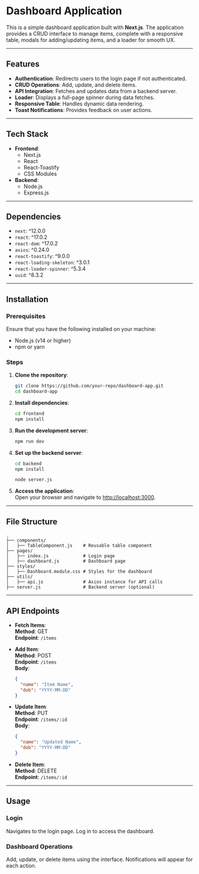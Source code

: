 # Dashboard Application

This is a simple dashboard application built with **Next.js**. The application provides a CRUD interface to manage items, complete with a responsive table, modals for adding/updating items, and a loader for smooth UX.

---

## Features

- **Authentication**: Redirects users to the login page if not authenticated.
- **CRUD Operations**: Add, update, and delete items.
- **API Integration**: Fetches and updates data from a backend server.
- **Loader**: Displays a full-page spinner during data fetches.
- **Responsive Table**: Handles dynamic data rendering.
- **Toast Notifications**: Provides feedback on user actions.

---

## Tech Stack

- **Frontend**:  
  - Next.js  
  - React  
  - React-Toastify  
  - CSS Modules  
- **Backend**:  
  - Node.js  
  - Express.js  

---

## Dependencies

- `next`: ^12.0.0  
- `react`: ^17.0.2  
- `react-dom`: ^17.0.2  
- `axios`: ^0.24.0  
- `react-toastify`: ^9.0.0  
- `react-loading-skeleton`: ^3.0.1  
- `react-loader-spinner`: ^5.3.4  
- `uuid`: ^8.3.2  

---

## Installation

### Prerequisites

Ensure that you have the following installed on your machine:

- Node.js (v14 or higher)  
- npm or yarn  

### Steps

1. **Clone the repository**:  
   ```bash
   git clone https://github.com/your-repo/dashboard-app.git
   cd dashboard-app
   ```

2. **Install dependencies**:  
   ```bash
   cd frontend
   npm install
   ```

3. **Run the development server**:  
   ```bash
   npm run dev
   ```

4. **Set up the backend server**:  

   ```bash
   cd backend
   npm install
   ```
   

   ```bash
   node server.js
   ```

5. **Access the application**:  
   Open your browser and navigate to [http://localhost:3000](http://localhost:3000).

---

## File Structure

```plaintext
.  
├── components/  
│   ├── TableComponent.js    # Reusable table component  
├── pages/  
│   ├── index.js             # Login page  
│   ├── dashboard.js         # Dashboard page  
├── styles/  
│   ├── Dashboard.module.css # Styles for the dashboard  
├── utils/  
│   ├── api.js               # Axios instance for API calls  
├── server.js                # Backend server (optional)  
```

---

## API Endpoints

- **Fetch Items**:  
  **Method**: GET  
  **Endpoint**: `/items`  

- **Add Item**:  
  **Method**: POST  
  **Endpoint**: `/items`  
  **Body**:
  ```json
  {
    "name": "Item Name",
    "dob": "YYYY-MM-DD"
  }
  ```

- **Update Item**:  
  **Method**: PUT  
  **Endpoint**: `/items/:id`  
  **Body**:
  ```json
  {
    "name": "Updated Name",
    "dob": "YYYY-MM-DD"
  }
  ```

- **Delete Item**:  
  **Method**: DELETE  
  **Endpoint**: `/items/:id`

---

## Usage

### Login
Navigates to the login page. Log in to access the dashboard.

### Dashboard Operations
Add, update, or delete items using the interface. Notifications will appear for each action.
